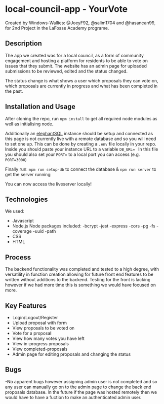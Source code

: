 # local-council-app - YourVote

Created by Windows-Wallies: @JoeyF92, @salim1704 and @hasancan99, for 2nd Project in the LaFosse Academy programe.


## Description

The app we created was for a local council, as a form of community engagement and hosting a platform for residents to be able to vote on issues that they submit.  The website has an admin page for uploaded submissions to be reviewed, edited and the status changed. 

The status change is what shows a user which proposals they can vote on, which proposals are currently in progress and what has been completed in the past.


## Installation and Usage
After cloning the repo, run `npm install` to get all required node modules as well as initialising node.

Additionally an [elephantSQL](https://www.elephantsql.com/) instance should be setup and connected as this page is not currently live with a remote database and so you will need to set one up.
This can be done by creating a `.env` file locally in your repo. Inside you should paste your instance URL to a variable `DB_URL= `
In this file you should also set your `PORT=` to a local port you can access (e.g. `PORT=3000`)

Finally run:
`npm run setup-db`  to connect the database
&
`npm run server` to get the server running

You can now access the liveserver locally!

## Technologies
We used:
- Javascript
- Node.js
  Node packages included:
  -bcrypt
  -jest
  -express
  -cors
  -pg
  -fs
  -coverage
  -uuid
  -path
- CSS
- HTML

## Process
The backend functionality was completed and tested to a high degree, with versatility in function creation allowing for future front end features to be written without additions to the backend.
Testing for the front is lacking however if we had more time this is something we would have focused on more. 

## Key Features
- Login/Logout/Register
- Upload proposal with form
- View proposals to be voted on
- Vote for a proposal
- View how many votes you have left
- View in-progress proposals
- View completed-proposals
- Admin page for editing proposals and changing the status

## Bugs
-No apparent bugs however assigning admin user is not completed and so any user can manually go on to the admin page to change the back end proposals database. In the future if the page was hosted remotely then we would have to have a fuction to make an authenticated admin user. 
